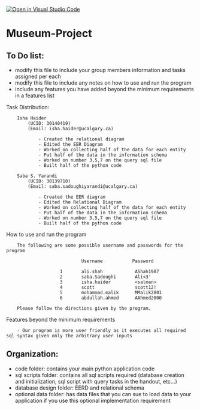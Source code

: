 [![Open in Visual Studio Code](https://classroom.github.com/assets/open-in-vscode-c66648af7eb3fe8bc4f294546bfd86ef473780cde1dea487d3c4ff354943c9ae.svg)](https://classroom.github.com/online_ide?assignment_repo_id=9405389&assignment_repo_type=AssignmentRepo)
# Museum-Project
## To Do list:
- modify this file to include your group members information and tasks assigned per each
- modify this file to include any notes on how to use and run the program
- include any features you have added beyond the minimum requirements in a features list


Task Distribution: 

        Isha Haider
            (UCID: 30140419)
            (Email: isha.haider@ucalgary.ca)

                - Created the relational diagram
                - Edited the EER Diagram 
                - Worked on collecting half of the data for each entity
                - Put half of the data in the information schema 
                - Worked on number 3,5,7 on the query sql file 
                - Built half of the python code 

        Saba S. Yarandi
            (UCID: 30139710)
            (Email: saba.sadoughiyarandi@ucalgary.ca)

                - Created the EER diagram
                - Edited the Relational Diagram 
                - Worked on collecting half of the data for each entity
                - Put half of the data in the information schema 
                - Worked on number 3,5,7 on the query sql file 
                - Built half of the python code 


How to use and run the program

        The following are some possible username and passwords for the program 

                                Username           Password

                        1       ali.shah            AShah1987 
                        2       saba.Sadoughi       Ali<3'
                        3       isha.haider         <salman>
                        4       scott               scott12!
                        5       mohammad.malik      MMalik2001    
                        6       abdullah.ahmed      AAhmed2000

        Please follow the directions given by the program. 

Features beyond the minimum requirements

        - Our program is more user friendly as it executes all required sql syntax given only the arbitrary user inputs
## Organization:
- code folder: contains your main python application code
- sql scripts folder: contains all sql scripts required (database creation and initialization, sql script with query tasks in the handout, etc...)
- database design folder: EERD and relational schema
- optional data folder: has data files that you can sue to load data to your application if you use this optional implementation requirement
